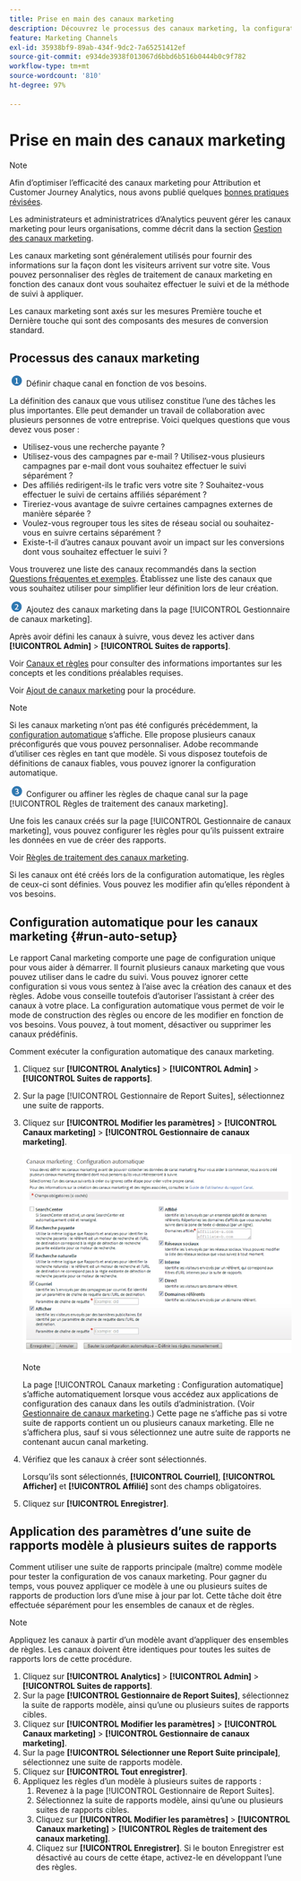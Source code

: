 ```yaml
---
title: Prise en main des canaux marketing
description: Découvrez le processus des canaux marketing, la configuration automatique et comment appliquer les paramètres d’une suite de rapports modèle à plusieurs suites de rapports.
feature: Marketing Channels
exl-id: 35938bf9-89ab-434f-9dc2-7a65251412ef
source-git-commit: e934de3938f013067d6bbd6b516b0444b0c9f782
workflow-type: tm+mt
source-wordcount: '810'
ht-degree: 97%

---
```


# Prise en main des canaux marketing

>[!NOTE]
>
>Afin d’optimiser l’efficacité des canaux marketing pour Attribution et Customer Journey Analytics, nous avons publié quelques [bonnes pratiques révisées](/help/components/c-marketing-channels/mchannel-best-practices.md).
>
>Les administrateurs et administratrices d’Analytics peuvent gérer les canaux marketing pour leurs organisations, comme décrit dans la section [Gestion des canaux marketing](/help/admin/tools/manage-rs/edit-settings/marketing-channels/c-channels.md).

Les canaux marketing sont généralement utilisés pour fournir des informations sur la façon dont les visiteurs arrivent sur votre site. Vous pouvez personnaliser des règles de traitement de canaux marketing en fonction des canaux dont vous souhaitez effectuer le suivi et de la méthode de suivi à appliquer.

Les canaux marketing sont axés sur les mesures Première touche et Dernière touche qui sont des composants des mesures de conversion standard.

## Processus des canaux marketing

![](assets/step1_icon.png) Définir chaque canal en fonction de vos besoins.

La définition des canaux que vous utilisez constitue l’une des tâches les plus importantes. Elle peut demander un travail de collaboration avec plusieurs personnes de votre entreprise. Voici quelques questions que vous devez vous poser :

* Utilisez-vous une recherche payante ?
* Utilisez-vous des campagnes par e-mail ? Utilisez-vous plusieurs campagnes par e-mail dont vous souhaitez effectuer le suivi séparément ?
* Des affiliés redirigent-ils le trafic vers votre site ? Souhaitez-vous effectuer le suivi de certains affiliés séparément ?
* Tireriez-vous avantage de suivre certaines campagnes externes de manière séparée ?
* Voulez-vous regrouper tous les sites de réseau social ou souhaitez-vous en suivre certains séparément ?
* Existe-t-il d’autres canaux pouvant avoir un impact sur les conversions dont vous souhaitez effectuer le suivi ?

Vous trouverez une liste des canaux recommandés dans la section [Questions fréquentes et exemples](/help/components/c-marketing-channels/c-faq.md). Établissez une liste des canaux que vous souhaitez utiliser pour simplifier leur définition lors de leur création.

![](assets/step2_icon.png) Ajoutez des canaux marketing dans la page [!UICONTROL Gestionnaire de canaux marketing].

Après avoir défini les canaux à suivre, vous devez les activer dans **[!UICONTROL Admin]** > **[!UICONTROL Suites de rapports]**.

Voir [Canaux et règles](/help/admin/tools/manage-rs/edit-settings/marketing-channels/c-channels.md) pour consulter des informations importantes sur les concepts et les conditions préalables requises.

Voir [Ajout de canaux marketing](/help/admin/tools/manage-rs/edit-settings/marketing-channels/c-channels.md) pour la procédure.

>[!NOTE]
>
>Si les canaux marketing n’ont pas été configurés précédemment, la [configuration automatique](/help/components/c-marketing-channels/c-getting-started-mchannel.md) s’affiche. Elle propose plusieurs canaux préconfigurés que vous pouvez personnaliser. Adobe recommande d’utiliser ces règles en tant que modèle. Si vous disposez toutefois de définitions de canaux fiables, vous pouvez ignorer la configuration automatique.

![](assets/step3_icon.png) Configurer ou affiner les règles de chaque canal sur la page [!UICONTROL Règles de traitement des canaux marketing].

Une fois les canaux créés sur la page [!UICONTROL Gestionnaire de canaux marketing], vous pouvez configurer les règles pour qu’ils puissent extraire les données en vue de créer des rapports.

Voir [Règles de traitement des canaux marketing](/help/admin/tools/manage-rs/edit-settings/marketing-channels/mc-proc-rules.md).

Si les canaux ont été créés lors de la configuration automatique, les règles de ceux-ci sont définies. Vous pouvez les modifier afin qu’elles répondent à vos besoins.

## Configuration automatique pour les canaux marketing {#run-auto-setup}

Le rapport Canal marketing comporte une page de configuration unique pour vous aider à démarrer. Il fournit plusieurs canaux marketing que vous pouvez utiliser dans le cadre du suivi. Vous pouvez ignorer cette configuration si vous vous sentez à l’aise avec la création des canaux et des règles. Adobe vous conseille toutefois d’autoriser l’assistant à créer des canaux à votre place. La configuration automatique vous permet de voir le mode de construction des règles ou encore de les modifier en fonction de vos besoins. Vous pouvez, à tout moment, désactiver ou supprimer les canaux prédéfinis.

Comment exécuter la configuration automatique des canaux marketing.

1. Cliquez sur **[!UICONTROL Analytics]** > **[!UICONTROL Admin]** > **[!UICONTROL Suites de rapports]**.
1. Sur la page [!UICONTROL Gestionnaire de Report Suites], sélectionnez une suite de rapports.
1. Cliquez sur **[!UICONTROL Modifier les paramètres]** > **[!UICONTROL Canaux marketing]** > **[!UICONTROL Gestionnaire de canaux marketing]**.

   ![Résultat de l’étape](assets/wizard.png)

   >[!NOTE]
   >
   >La page [!UICONTROL Canaux marketing : Configuration automatique] s’affiche automatiquement lorsque vous accédez aux applications de configuration des canaux dans les outils d’administration. (Voir [Gestionnaire de canaux marketing](/help/admin/tools/manage-rs/edit-settings/marketing-channels/c-channels.md).) Cette page ne s’affiche pas si votre suite de rapports contient un ou plusieurs canaux marketing. Elle ne s’affichera plus, sauf si vous sélectionnez une autre suite de rapports ne contenant aucun canal marketing.

1. Vérifiez que les canaux à créer sont sélectionnés.

   Lorsqu’ils sont sélectionnés, **[!UICONTROL Courriel]**, **[!UICONTROL Afficher]** et **[!UICONTROL Affilié]** sont des champs obligatoires.

1. Cliquez sur **[!UICONTROL Enregistrer]**.

## Application des paramètres d’une suite de rapports modèle à plusieurs suites de rapports

Comment utiliser une suite de rapports principale (maître) comme modèle pour tester la configuration de vos canaux marketing. Pour gagner du temps, vous pouvez appliquer ce modèle à une ou plusieurs suites de rapports de production lors d’une mise à jour par lot. Cette tâche doit être effectuée séparément pour les ensembles de canaux et de règles.

>[!NOTE]
>
>Appliquez les canaux à partir d’un modèle avant d’appliquer des ensembles de règles. Les canaux doivent être identiques pour toutes les suites de rapports lors de cette procédure.

1. Cliquez sur **[!UICONTROL Analytics]** > **[!UICONTROL Admin]** > **[!UICONTROL Suites de rapports]**.
1. Sur la page **[!UICONTROL Gestionnaire de Report Suites]**, sélectionnez la suite de rapports modèle, ainsi qu’une ou plusieurs suites de rapports cibles.
1. Cliquez sur **[!UICONTROL Modifier les paramètres]** > **[!UICONTROL Canaux marketing]** > **[!UICONTROL Gestionnaire de canaux marketing]**.
1. Sur la page **[!UICONTROL Sélectionner une Report Suite principale]**, sélectionnez une suite de rapports modèle.
1. Cliquez sur **[!UICONTROL Tout enregistrer]**.
1. Appliquez les règles d’un modèle à plusieurs suites de rapports :
   1. Revenez à la page [!UICONTROL Gestionnaire de Report Suites].
   1. Sélectionnez la suite de rapports modèle, ainsi qu’une ou plusieurs suites de rapports cibles.
   1. Cliquez sur **[!UICONTROL Modifier les paramètres]** > **[!UICONTROL Canaux marketing]** > **[!UICONTROL Règles de traitement des canaux marketing]**.
   1. Cliquez sur **[!UICONTROL Enregistrer]**. Si le bouton Enregistrer est désactivé au cours de cette étape, activez-le en développant l’une des règles.
